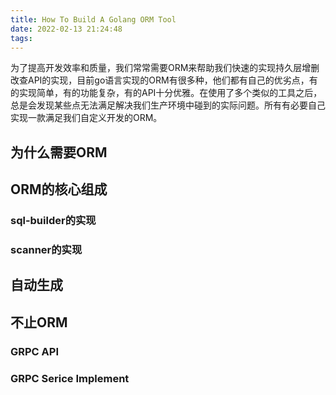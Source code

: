 ```yaml
---
title: How To Build A Golang ORM Tool
date: 2022-02-13 21:24:48
tags:
---
```

为了提高开发效率和质量，我们常常需要ORM来帮助我们快速的实现持久层增删改查API的实现，目前go语言实现的ORM有很多种，他们都有自己的优劣点，有的实现简单，有的功能复杂，有的API十分优雅。在使用了多个类似的工具之后，总是会发现某些点无法满足解决我们生产环境中碰到的实际问题。所有有必要自己实现一款满足我们自定义开发的ORM。

## 为什么需要ORM

## ORM的核心组成

### sql-builder的实现

### scanner的实现

## 自动生成

## 不止ORM

### GRPC API

### GRPC Serice Implement

